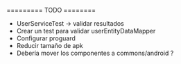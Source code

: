 ========= TODO ========

- UserServiceTest -> validar resultados
- Crear un test para validar userEntityDataMapper
- Configurar proguard
- Reducir tamaño de apk
- Debería mover los componentes a commons/android ?
